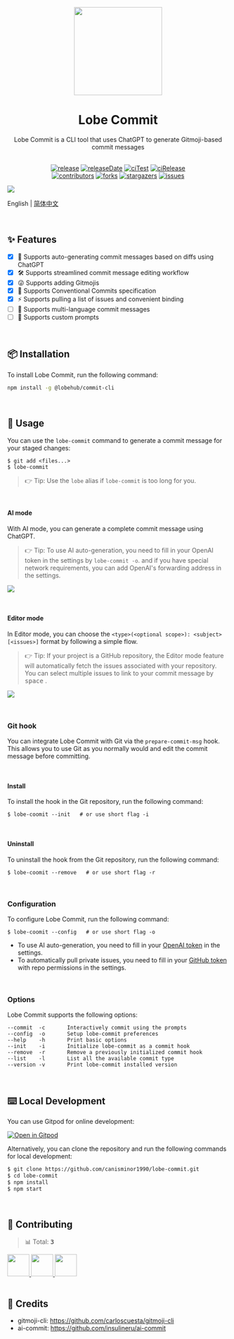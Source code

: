 <p align="center">
  <img width="200" src="https://raw.githubusercontent.com/canisminor1990/lobe-commit/master/docs/logo.webp">
</p>
<h1 align="center">Lobe Commit</h1>

<div align="center">
  Lobe Commit is a CLI tool that uses ChatGPT to generate Gitmoji-based commit messages

<br/>
<br/>

<!-- SHIELD GROUP -->

[![release][release-shield]][release-url] [![releaseDate][release-date-shield]][release-date-url] [![ciTest][ci-test-shield]][ci-test-url] [![ciRelease][ci-release-shield]][ci-release-url] <br/> [![contributors][contributors-shield]][contributors-url] [![forks][forks-shield]][forks-url] [![stargazers][stargazers-shield]][stargazers-url] [![issues][issues-shield]][issues-url]

</div>

![](https://raw.githubusercontent.com/canisminor1990/lobe-commit/master/docs/preview.webp)

English | [简体中文](./README-zh_CN.md)

<br/>

## ✨ Features

- [x] 🤯 Supports auto-generating commit messages based on diffs using ChatGPT
- [x] 🛠️ Supports streamlined commit message editing workflow
- [x] 😜 Supports adding Gitmojis
- [x] 📝 Supports Conventional Commits specification
- [x] ⚡️ Supports pulling a list of issues and convenient binding
- [ ] 🚧 Supports multi-language commit messages
- [ ] 🚧 Supports custom prompts

<br/>

## 📦 Installation

To install Lobe Commit, run the following command:

```bash
npm install -g @lobehub/commit-cli
```

<br/>

## 🤯 Usage

You can use the `lobe-commit` command to generate a commit message for your staged changes:

```shell
$ git add <files...>
$ lobe-commit
```

> 👉 Tip: Use the `lobe` alias if `lobe-commit` is too long for you.

<br/>

#### AI mode

With AI mode, you can generate a complete commit message using ChatGPT.

> 👉 Tip: To use AI auto-generation, you need to fill in your OpenAI token in the settings by `lobe-commit -o`. and if you have special network requirements, you can add OpenAI's forwarding address in the settings.

![](https://raw.githubusercontent.com/canisminor1990/lobe-commit/master/docs/preview-ai.webp)

<br/>

#### Editor mode

In Editor mode, you can choose the `<type>(<optional scope>): <subject> [<issues>]` format by following a simple flow.

> 👉 Tip: If your project is a GitHub repository, the Editor mode feature will automatically fetch the issues associated with your repository. You can select multiple issues to link to your commit message by <kbd>space</kbd> .

![](https://raw.githubusercontent.com/canisminor1990/lobe-commit/master/docs/preview-editor.webp)

<br/>

### Git hook

You can integrate Lobe Commit with Git via the `prepare-commit-msg` hook. This allows you to use Git as you normally would and edit the commit message before committing.

<br/>

#### Install

To install the hook in the Git repository, run the following command:

```shell
$ lobe-coomit --init   # or use short flag -i
```

<br/>

#### Uninstall

To uninstall the hook from the Git repository, run the following command:

```shell
$ lobe-coomit --remove   # or use short flag -r
```

<br/>

### Configuration

To configure Lobe Commit, run the following command:

```shell
$ lobe-coomit --config   # or use short flag -o
```

- To use AI auto-generation, you need to fill in your [OpenAI token](<(https://platform.openai.com/account/api-keys)>) in the settings.
- To automatically pull private issues, you need to fill in your [GitHub token](https://github.com/settings/tokens) with repo permissions in the settings.

<br/>

### Options

Lobe Commit supports the following options:

```shell
--commit  -c       Interactively commit using the prompts
--config  -o       Setup lobe-commit preferences
--help    -h       Print basic options
--init    -i       Initialize lobe-commit as a commit hook
--remove  -r       Remove a previously initialized commit hook
--list    -l       List all the available commit type
--version -v       Print lobe-commit installed version
```

<br/>

## ⌨️ Local Development

You can use Gitpod for online development:

[![Open in Gitpod](https://gitpod.io/button/open-in-gitpod.svg)](https://gitpod.io/#https://github.com/canisminor1990/lobe-commit)

Alternatively, you can clone the repository and run the following commands for local development:

```bash
$ git clone https://github.com/canisminor1990/lobe-commit.git
$ cd lobe-commit
$ npm install
$ npm start
```

<br/>

## 🤝 Contributing

<!-- CONTRIBUTION GROUP -->

> 📊 Total: <kbd>**3**</kbd>

<a href="https://github.com/canisminor1990" title="canisminor1990">
  <img src="https://avatars.githubusercontent.com/u/17870709?v=4" width="50" />
</a>
<a href="https://github.com/apps/dependabot" title="dependabot[bot]">
  <img src="https://avatars.githubusercontent.com/in/29110?v=4" width="50" />
</a>
<a href="https://github.com/actions-user" title="actions-user">
  <img src="https://avatars.githubusercontent.com/u/65916846?v=4" width="50" />
</a>

<!-- CONTRIBUTION END -->

<br/>
<br/>

## 🔗 Credits

- gitmoji-cli: https://github.com/carloscuesta/gitmoji-cli
- ai-commit: https://github.com/insulineru/ai-commit

<!-- SHIELD LINK GROUP -->

<!-- release -->

[release-shield]: https://img.shields.io/npm/v/@lobehub/commit-cli?label=%F0%9F%A4%AF%20NPM
[release-url]: https://www.npmjs.com/package/@lobehub/commit-cli

<!-- releaseDate -->

[release-date-shield]: https://img.shields.io/github/release-date/canisminor1990/lobe-commit?style=flat
[release-date-url]: https://github.com/canisminor1990/lobe-commit/releases

<!-- ciTest -->

[ci-test-shield]: https://github.com/canisminor1990/lobe-commit/workflows/Test%20CI/badge.svg
[ci-test-url]: https://github.com/canisminor1990/lobe-commit/actions/workflows/test.yml

<!-- ciRelease -->

[ci-release-shield]: https://github.com/canisminor1990/lobe-commit/workflows/Build%20and%20Release/badge.svg
[ci-release-url]: https://github.com/canisminor1990/lobe-commit/actions/workflows/release.yml

<!-- contributors -->

[contributors-shield]: https://img.shields.io/github/contributors/canisminor1990/lobe-commit.svg?style=flat
[contributors-url]: https://github.com/canisminor1990/lobe-commit/graphs/contributors

<!-- forks -->

[forks-shield]: https://img.shields.io/github/forks/canisminor1990/lobe-commit.svg?style=flat
[forks-url]: https://github.com/canisminor1990/lobe-commit/network/members

<!-- stargazers -->

[stargazers-shield]: https://img.shields.io/github/stars/canisminor1990/lobe-commit.svg?style=flat
[stargazers-url]: https://github.com/canisminor1990/lobe-commit/stargazers

<!-- issues -->

[issues-shield]: https://img.shields.io/github/issues/canisminor1990/lobe-commit.svg?style=flat
[issues-url]: https://img.shields.io/github/issues/canisminor1990/lobe-commit.svg?style=flat
